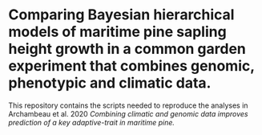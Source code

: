 
# Comparing Bayesian hierarchical models of maritime pine sapling height growth in a common garden experiment that combines genomic, phenotypic and climatic data.

This repository contains the scripts needed to reproduce the analyses in Archambeau et al. 2020 *Combining climatic and genomic data improves prediction of a key adaptive-trait in maritime pine.*
